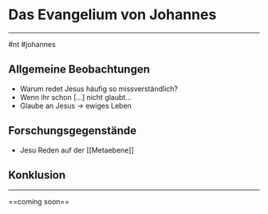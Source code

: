 # Das Evangelium von Johannes
---
#nt #johannes

## Allgemeine Beobachtungen

- Warum redet Jesus häufig so missverständlich?
- Wenn ihr schon \[...] nicht glaubt...
- Glaube an Jesus -> ewiges Leben

## Forschungsgegenstände

- Jesu Reden auf der [[Metaebene]]

## Konklusion
---
==coming soon==

